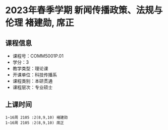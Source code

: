# 2023年春季学期 新闻传播政策、法规与伦理 褚建勋, 席正






## 课程信息

- 课程号：COMM5001P.01
- 学分：3
- 教学类型：理论课
- 开课单位：科技传播系
- 课程类别：本研贯通
- 课程层次：专业硕士

## 上课时间

```
1~16周 2105 :2(8,9,10) 褚建勋
1~16周 2105 :2(8,9,10) 席正
```

